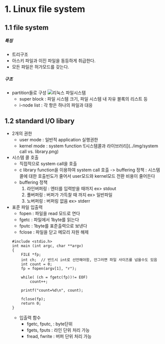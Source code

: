 # 1. Linux file system
## 1.1 file system
##### 특징
- 트리구조
- 아스키 파일과 이진 파일을 동등하게 취급한다.
- 모든 파일은 허가모드를 갖는다. 

##### 구조
- partition들로 구성
![리눅스 파일시스템](https://www.google.com/url?sa=i&source=images&cd=&cad=rja&uact=8&ved=2ahUKEwjd3I7mxbXfAhXTdt4KHWh2D24QjRx6BAgBEAU&url=https%3A%2F%2Fwiki.kldp.org%2FTranslations%2Fhtml%2FThe_Linux_Kernel-KLDP%2Ftlk9.html&psig=AOvVaw2oa05ZjmHJz9dBS65OOVRU&ust=1545640462341064)
	- super block : 파일 시스템 크기, 파일 시스템 내 자유 블록의 리스트 등
	- i-node list : 각 항은 하나의 파일과 대응

## 1.2 standard I/O libary
- 2개의 권한
	- user mode : 일반적 application 실행권한
	- kernel mode : system function
![시스템콜과 라이브러리](../img/system call vs. library.png)
- 시스템 콜 호출
	- 직접적으로 system call을 호출
	- c library function을 이용하여 system call 호출
	-> buffering 정책 : 시스템콜에 대한 호출빈도가 줄어서 user모드와 kernel모드 전환 비용이 줄어든다
    - buffering 정책
    	1) 라인버퍼링 : 엔터를 입력받을 때까지 ex> stdout
        2) 풀버퍼링 : 버퍼가 가득찰 때 까지 ex> 일반파일
        3) 노버퍼링 : 버퍼링 없음 ex> stderr
- 표준 파일 입출력
	- fopen : 파일을 read 모드로 연다
 	- fgetc : 파일에서 1byte를 읽는다
	- fputc : 1byte를 표준출력으로 보낸다
	- fclose : 파일을 닫고 메모리 자원 해제
	```
    #include <stdio.h>
    int main (int argc, char **argv)
    {
    	FILE *fp;
        int ch;  // 반드시 int로 선언해야함, 안그러면 파일 사이즈를 넘을수도 있음
        int count = 0;
        fp = fopen(argv[1], "r");
        
        while( (ch = fgetc(fp))!= EOF)
        	count++;
        
        printf("count=%d\n", count);
        
        fclose(fp);
        return 0;
    }
    ```
    - 입출력 함수 
    	- fgetc, fputc, : byte단위
    	- fgets, fputs : 라인 단위 처리 가능
    	- fread, fwrite : 버퍼 단위 처리 가능